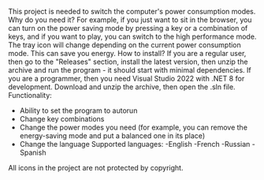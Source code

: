 This project is needed to switch the computer's power consumption modes.
Why do you need it? For example, if you just want to sit in the browser, you can turn on the power saving mode by pressing a key or a combination of keys, and if you want to play, you can switch to the high performance mode. The tray icon will change depending on the current power consumption mode.
This can save you energy.
How to install?
If you are a regular user, then go to the "Releases" section, install the latest version, then unzip the archive and run the program - it should start with minimal dependencies.
If you are a programmer, then you need Visual Studio 2022 with .NET 8 for development. Download and unzip the archive, then open the .sln file.
Functionality:
- Ability to set the program to autorun
- Change key combinations
- Change the power modes you need (for example, you can remove the energy-saving mode and put a balanced one in its place)
- Change the language
Supported languages:
-English
-French
-Russian
-Spanish

All icons in the project are not protected by copyright.
